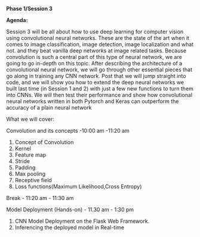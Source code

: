 **Phase 1/Session 3**



**Agenda:**

Session 3 will be all about how to use deep learning for computer vision using convolutional neural networks. These are the state of the art when it comes to image classification, image detection, image localization and what not. and they beat vanilla deep networks at image related tasks. Because convolution is such a central part of this type of neural network, we are going to go in-depth on this topic. After describing the architecture of a convolutional neural network, we will go through other essential pieces that go along in training any CNN network. Post that we will jump straight into code, and we will show you how to extend the deep neural networks we built last time (in Session 1 and 2) with just a few new functions to turn them into CNNs. We will then test their performance and show how convolutional neural networks written in both Pytorch and Keras can outperform the accuracy of a plain neural network

What we will cover:

Convolution and its concepts -10:00 am -11:20 am

1. Concept of Convolution
2. Kernel
3. Feature map
4. Stride
5. Padding
6. Max pooling
7. Receptive field
8. Loss functions(Maximum Likelihood,Cross Entropy)

Break - 11:20 am - 11:30 am

Model Deployment (Hands-on) - 11.30 am - 1:30 pm

1. CNN Model Deployment on the Flask Web Framework.
2. Inferencing the deployed model in Real-time

### 